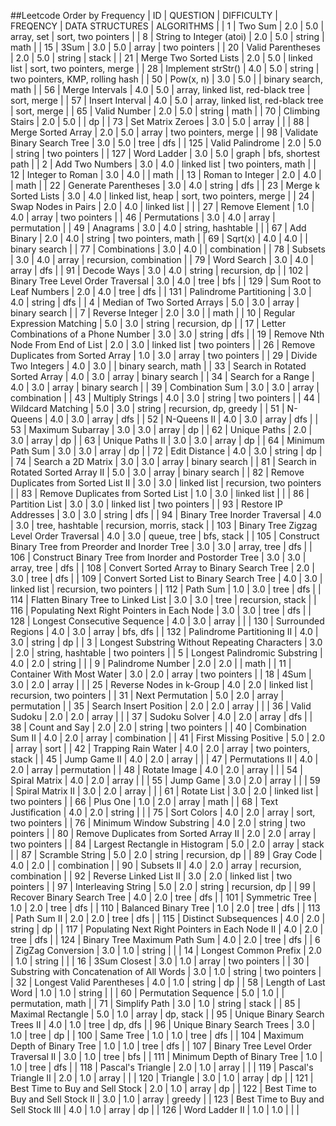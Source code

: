 ##Leetcode Order by Frequency
| ID | QUESTION | DIFFICULTY | FREQENCY | DATA STRUCTURES | ALGORITHMS |
| 1 | Two Sum | 2.0 | 5.0 | array, set | sort, two pointers |
| 8 | String to Integer (atoi) | 2.0 | 5.0 | string | math |
| 15 | 3Sum | 3.0 | 5.0 | array | two pointers |
| 20 | Valid Parentheses | 2.0 | 5.0 | string | stack |
| 21 | Merge Two Sorted Lists | 2.0 | 5.0 | linked list | sort, two pointers, merge |
| 28 | Implement strStr() | 4.0 | 5.0 | string | two pointers, KMP, rolling hash |
| 50 | Pow(x, n) | 3.0 | 5.0 |  | binary search, math |
| 56 | Merge Intervals | 4.0 | 5.0 | array, linked list, red-black tree | sort, merge |
| 57 | Insert Interval | 4.0 | 5.0 | array, linked list, red-black tree | sort, merge |
| 65 | Valid Number | 2.0 | 5.0 | string | math |
| 70 | Climbing Stairs | 2.0 | 5.0 |  | dp |
| 73 | Set Matrix Zeroes | 3.0 | 5.0 | array |  |
| 88 | Merge Sorted Array | 2.0 | 5.0 | array | two pointers, merge |
| 98 | Validate Binary Search Tree | 3.0 | 5.0 | tree | dfs |
| 125 | Valid Palindrome | 2.0 | 5.0 | string | two pointers |
| 127 | Word Ladder | 3.0 | 5.0 | graph | bfs, shortest path |
| 2 | Add Two Numbers | 3.0 | 4.0 | linked list | two pointers, math |
| 12 | Integer to Roman | 3.0 | 4.0 |  | math |
| 13 | Roman to Integer | 2.0 | 4.0 |  | math |
| 22 | Generate Parentheses | 3.0 | 4.0 | string | dfs |
| 23 | Merge k Sorted Lists | 3.0 | 4.0 | linked list, heap | sort, two pointers, merge |
| 24 | Swap Nodes in Pairs | 2.0 | 4.0 | linked list |  |
| 27 | Remove Element | 1.0 | 4.0 | array | two pointers |
| 46 | Permutations | 3.0 | 4.0 | array | permutation |
| 49 | Anagrams | 3.0 | 4.0 | string, hashtable |  |
| 67 | Add Binary | 2.0 | 4.0 | string | two pointers, math |
| 69 | Sqrt(x) | 4.0 | 4.0 |  | binary search |
| 77 | Combinations | 3.0 | 4.0 |  | combination |
| 78 | Subsets | 3.0 | 4.0 | array | recursion, combination |
| 79 | Word Search | 3.0 | 4.0 | array | dfs |
| 91 | Decode Ways | 3.0 | 4.0 | string | recursion, dp |
| 102 | Binary Tree Level Order Traversal | 3.0 | 4.0 | tree | bfs |
| 129 | Sum Root to Leaf Numbers | 2.0 | 4.0 | tree | dfs |
| 131 | Palindrome Partitioning | 3.0 | 4.0 | string | dfs |
| 4 | Median of Two Sorted Arrays | 5.0 | 3.0 | array | binary search |
| 7 | Reverse Integer | 2.0 | 3.0 |  | math |
| 10 | Regular Expression Matching | 5.0 | 3.0 | string | recursion, dp |
| 17 | Letter Combinations of a Phone Number | 3.0 | 3.0 | string | dfs |
| 19 | Remove Nth Node From End of List | 2.0 | 3.0 | linked list | two pointers |
| 26 | Remove Duplicates from Sorted Array | 1.0 | 3.0 | array | two pointers |
| 29 | Divide Two Integers | 4.0 | 3.0 |  | binary search, math |
| 33 | Search in Rotated Sorted Array | 4.0 | 3.0 | array | binary search |
| 34 | Search for a Range | 4.0 | 3.0 | array | binary search |
| 39 | Combination Sum | 3.0 | 3.0 | array | combination |
| 43 | Multiply Strings | 4.0 | 3.0 | string | two pointers |
| 44 | Wildcard Matching | 5.0 | 3.0 | string | recursion, dp, greedy |
| 51 | N-Queens | 4.0 | 3.0 | array | dfs |
| 52 | N-Queens II | 4.0 | 3.0 | array | dfs |
| 53 | Maximum Subarray | 3.0 | 3.0 | array | dp |
| 62 | Unique Paths | 2.0 | 3.0 | array | dp |
| 63 | Unique Paths II | 3.0 | 3.0 | array | dp |
| 64 | Minimum Path Sum | 3.0 | 3.0 | array | dp |
| 72 | Edit Distance | 4.0 | 3.0 | string | dp |
| 74 | Search a 2D Matrix | 3.0 | 3.0 | array | binary search |
| 81 | Search in Rotated Sorted Array II | 5.0 | 3.0 | array | binary search |
| 82 | Remove Duplicates from Sorted List II | 3.0 | 3.0 | linked list | recursion, two pointers |
| 83 | Remove Duplicates from Sorted List | 1.0 | 3.0 | linked list |  |
| 86 | Partition List | 3.0 | 3.0 | linked list | two pointers |
| 93 | Restore IP Addresses | 3.0 | 3.0 | string | dfs |
| 94 | Binary Tree Inorder Traversal | 4.0 | 3.0 | tree, hashtable | recursion, morris, stack |
| 103 | Binary Tree Zigzag Level Order Traversal | 4.0 | 3.0 | queue, tree | bfs, stack |
| 105 | Construct Binary Tree from Preorder and Inorder Tree | 3.0 | 3.0 | array, tree | dfs |
| 106 | Construct Binary Tree from Inorder and Postorder Tree | 3.0 | 3.0 | array, tree | dfs |
| 108 | Convert Sorted Array to Binary Search Tree | 2.0 | 3.0 | tree | dfs |
| 109 | Convert Sorted List to Binary Search Tree | 4.0 | 3.0 | linked list | recursion, two pointers |
| 112 | Path Sum | 1.0 | 3.0 | tree | dfs |
| 114 | Flatten Binary Tree to Linked List | 3.0 | 3.0 | tree | recursion, stack |
| 116 | Populating Next Right Pointers in Each Node | 3.0 | 3.0 | tree | dfs |
| 128 | Longest Consecutive Sequence | 4.0 | 3.0 | array |  |
| 130 | Surrounded Regions | 4.0 | 3.0 | array | bfs, dfs |
| 132 | Palindrome Partitioning II | 4.0 | 3.0 | string | dp |
| 3 | Longest Substring Without Repeating Characters | 3.0 | 2.0 | string, hashtable | two pointers |
| 5 | Longest Palindromic Substring | 4.0 | 2.0 | string |  |
| 9 | Palindrome Number | 2.0 | 2.0 |  | math |
| 11 | Container With Most Water | 3.0 | 2.0 | array | two pointers |
| 18 | 4Sum | 3.0 | 2.0 | array |  |
| 25 | Reverse Nodes in k-Group | 4.0 | 2.0 | linked list | recursion, two pointers |
| 31 | Next Permutation | 5.0 | 2.0 | array | permutation |
| 35 | Search Insert Position | 2.0 | 2.0 | array |  |
| 36 | Valid Sudoku | 2.0 | 2.0 | array |  |
| 37 | Sudoku Solver | 4.0 | 2.0 | array | dfs |
| 38 | Count and Say | 2.0 | 2.0 | string | two pointers |
| 40 | Combination Sum II | 4.0 | 2.0 | array | combination |
| 41 | First Missing Positive | 5.0 | 2.0 | array | sort |
| 42 | Trapping Rain Water | 4.0 | 2.0 | array | two pointers, stack |
| 45 | Jump Game II | 4.0 | 2.0 | array |  |
| 47 | Permutations II | 4.0 | 2.0 | array | permutation |
| 48 | Rotate Image | 4.0 | 2.0 | array |  |
| 54 | Spiral Matrix | 4.0 | 2.0 | array |  |
| 55 | Jump Game | 3.0 | 2.0 | array |  |
| 59 | Spiral Matrix II | 3.0 | 2.0 | array |  |
| 61 | Rotate List | 3.0 | 2.0 | linked list | two pointers |
| 66 | Plus One | 1.0 | 2.0 | array | math |
| 68 | Text Justification | 4.0 | 2.0 | string |  |
| 75 | Sort Colors | 4.0 | 2.0 | array | sort, two pointers |
| 76 | Minimum Window Substring | 4.0 | 2.0 | string | two pointers |
| 80 | Remove Duplicates from Sorted Array II | 2.0 | 2.0 | array | two pointers |
| 84 | Largest Rectangle in Histogram | 5.0 | 2.0 | array | stack |
| 87 | Scramble String | 5.0 | 2.0 | string | recursion, dp |
| 89 | Gray Code | 4.0 | 2.0 |  | combination |
| 90 | Subsets II | 4.0 | 2.0 | array | recursion, combination |
| 92 | Reverse Linked List II | 3.0 | 2.0 | linked list | two pointers |
| 97 | Interleaving String | 5.0 | 2.0 | string | recursion, dp |
| 99 | Recover Binary Search Tree | 4.0 | 2.0 | tree | dfs |
| 101 | Symmetric Tree | 1.0 | 2.0 | tree | dfs |
| 110 | Balanced Binary Tree | 1.0 | 2.0 | tree | dfs |
| 113 | Path Sum II | 2.0 | 2.0 | tree | dfs |
| 115 | Distinct Subsequences | 4.0 | 2.0 | string | dp |
| 117 | Populating Next Right Pointers in Each Node II | 4.0 | 2.0 | tree | dfs |
| 124 | Binary Tree Maximum Path Sum | 4.0 | 2.0 | tree | dfs |
| 6 | ZigZag Conversion | 3.0 | 1.0 | string |  |
| 14 | Longest Common Prefix | 2.0 | 1.0 | string |  |
| 16 | 3Sum Closest | 3.0 | 1.0 | array | two pointers |
| 30 | Substring with Concatenation of All Words | 3.0 | 1.0 | string | two pointers |
| 32 | Longest Valid Parentheses | 4.0 | 1.0 | string | dp |
| 58 | Length of Last Word | 1.0 | 1.0 | string |  |
| 60 | Permutation Sequence | 5.0 | 1.0 |  | permutation, math |
| 71 | Simplify Path | 3.0 | 1.0 | string | stack |
| 85 | Maximal Rectangle | 5.0 | 1.0 | array | dp, stack |
| 95 | Unique Binary Search Trees II | 4.0 | 1.0 | tree | dp, dfs |
| 96 | Unique Binary Search Trees | 3.0 | 1.0 | tree | dp |
| 100 | Same Tree | 1.0 | 1.0 | tree | dfs |
| 104 | Maximum Depth of Binary Tree | 1.0 | 1.0 | tree | dfs |
| 107 | Binary Tree Level Order Traversal II | 3.0 | 1.0 | tree | bfs |
| 111 | Minimum Depth of Binary Tree | 1.0 | 1.0 | tree | dfs |
| 118 | Pascal's Triangle | 2.0 | 1.0 | array |  |
| 119 | Pascal's Triangle II | 2.0 | 1.0 | array |  |
| 120 | Triangle | 3.0 | 1.0 | array | dp |
| 121 | Best Time to Buy and Sell Stock | 2.0 | 1.0 | array | dp |
| 122 | Best Time to Buy and Sell Stock II | 3.0 | 1.0 | array | greedy |
| 123 | Best Time to Buy and Sell Stock III | 4.0 | 1.0 | array | dp |
| 126 | Word Ladder II | 1.0 | 1.0 |  |  |
